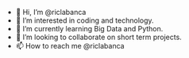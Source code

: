- 👋 Hi, I’m @riclabanca
- 👀 I’m interested in coding and technology.
- 🌱 I’m currently learning Big Data and Python.
- 💞️ I’m looking to collaborate on short term projects.
- 📫 How to reach me @riclabanca

<!---
riclabanca/riclabanca is a ✨ special ✨ repository because its `README.md` (this file) appears on your GitHub profile.
You can click the Preview link to take a look at your changes.
--->
